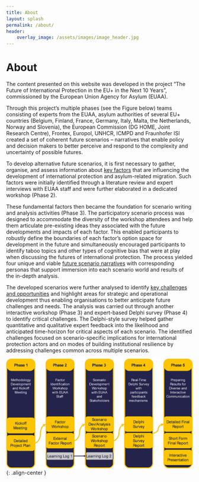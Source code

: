 ```yaml
---
title: About
layout: splash
permalink: /about/
header:
    overlay_image: /assets/images/image_header.jpg
---
```


# About

The content presented on this website was developed in the project “The Future of International Protection in the EU+ in the Next 10 Years”, commissioned by the European Union Agency for Asylum (EUAA).

Through this project’s multiple phases (see the Figure below) teams consisting of experts from the EUAA, asylum authorities of several EU+ countries (Belgium, Finland, France, Germany, Italy, Malta, the Netherlands, Norway and Slovenia), the European Commission (DG HOME, Joint Research Centre), Frontex, Europol, UNHCR, ICMPD and Fraunhofer ISI created a set of coherent future scenarios – narratives that enable policy and decision makers to better perceive and respond to the complexity and uncertainty of possible futures.

To develop alternative future scenarios, it is first necessary to gather, organise, and assess information about [key factors](/foresightinteractive/factors/hub) that are influencing the development of international protection and asylum-related migration. Such factors were initially identified through a literature review and expert interviews with EUAA staff and were further elaborated in a dedicated workshop (Phase 2). 

These fundamental factors then became the foundation for scenario writing and analysis activities (Phase 3). The participatory scenario process was designed to accommodate the diversity of the workshop attendees and help them articulate pre-existing ideas they associated with the future developments and impacts of each factor. This enabled participants to robustly define the boundaries of each factor’s option space for development in the future and simultaneously encouraged participants to identify taboo topics and other types of cognitive bias that were at play when discussing the futures of international protection. The process yielded four unique and viable [future scenario narratives](/foresightinteractive/scenarios/hub/) with corresponding personas that support immersion into each scenario world and results of the in-depth analysis.

The developed scenarios were further analysed to identify [key challenges and opportunities](/foresightinteractive/challenges/hub) and highlight areas for strategic and operational development thus enabling organisations to better anticipate future challenges and needs. The analysis was carried out through another interactive workshop (Phase 3) and expert-based Delphi survey (Phase 4) to identify critical challenges. The Delphi-style survey helped gather quantitative and qualitative expert feedback into the likelihood and anticipated time-horizon for critical aspects of each scenario. The identified challenges focused on scenario-specific implications for international protection actors and on modes of building institutional resilience by addressing challenges common across multiple scenarios.

![image_center](../assets/images/process.png){: .align-center }